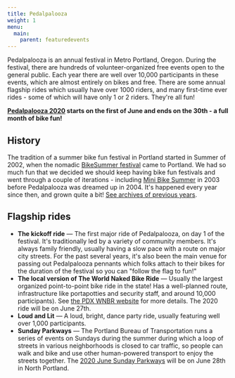 ```yaml
---
title: Pedalpalooza
weight: 1
menu:
  main:
    parent: featuredevents
---
```

Pedalpalooza is an annual festival in Metro Portland, Oregon.  During the festival, there are hundreds of volunteer-organized free events open to the general public.  Each year there are well over 10,000 participants in these events, which are almost entirely on bikes and free.  There are some annual flagship rides which usually have over 1000 riders, and many first-time ever rides - some of which will have only 1 or 2 riders.  They're all fun!

**[Pedalpalooza 2020](/pedalpalooza-calendar/) starts on the first of June and ends on the 30th - a full month of bike fun!**

## History

The tradition of a summer bike fun festival in Portland started in Summer of 2002, when the nomadic [BikeSummer festival](http://criticalmass.wikia.com/wiki/Bike_Summer!) came to Portland.  We had so much fun that we decided we should keep having bike fun festivals and went through a couple of iterations - including [Mini Bike Summer](https://www.portlandmercury.com/news/summer-bike-events/Content?oid=29035) in 2003 before Pedalpalooza was dreamed up in 2004.  It's happened every year since then, and grown quite a bit! [See archives of previous years](/archive/pedal-palooza-archives/).

## Flagship rides

* **The kickoff ride** — The first major ride of Pedalpalooza, on day 1 of the festival. It's traditionally led by a variety of community members.  It's always family friendly, usually having a slow pace with a route on major city streets. For the past several years, it's also been the main venue for passing out Pedalpalooza pennants which folks attach to their bikes for the duration of the festival so you can "follow the flag to fun!"
* **The local version of The World Naked Bike Ride** — Usually the largest organized point-to-point bike ride in the state! Has a well-planned route, infrastructure like portapotties and security staff, and around 10,000 participants). See [the PDX WNBR website](https://pdxwnbr.org) for more details. The 2020 ride will be on June 27th. 
* **Loud and Lit** — A loud, bright, dance party ride, usually featuring well over 1,000 participants.
* **Sunday Parkways** — The Portland Bureau of Transportation runs a series of events on Sundays during the summer during which a loop of streets in various neighborhoods is closed to car traffic, so people can walk and bike and use other human-powered transport to enjoy the streets together.  The [2020 June Sunday Parkways](https://www.portlandoregon.gov/transportation/46103) will be on June 28th in North Portland.
